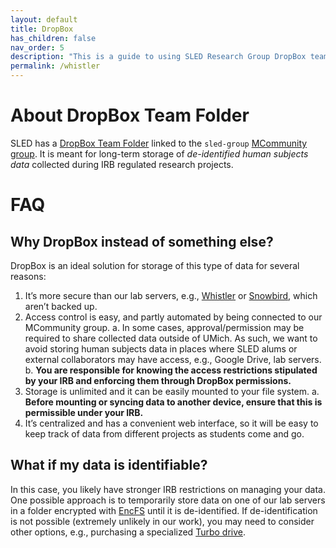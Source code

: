 ```yaml
---
layout: default
title: DropBox
has_children: false
nav_order: 5
description: "This is a guide to using SLED Research Group DropBox team folder."
permalink: /whistler
---
```

# About DropBox Team Folder
SLED has a [DropBox Team Folder](https://www.dropbox.com/home/ENGIN-SLED-Research-Data) linked to the `sled-group` [MCommunity group](https://mcommunity.umich.edu/group/SLED%20Research%20Group). It is meant for long-term storage of *de-identified human subjects data* collected during IRB regulated research projects.

# FAQ

## Why DropBox instead of something else?
DropBox is an ideal solution for storage of this type of data for several reasons:
1. It’s more secure than our lab servers, e.g., [Whistler](../whistler/index.md) or [Snowbird](../snowbird/index.md), which aren’t backed up.
2. Access control is easy, and partly automated by being connected to our MCommunity group.
    a. In some cases, approval/permission may be required to share collected data outside of UMich. As such, we want to avoid storing human subjects data in places where SLED alums or external collaborators may have access, e.g., Google Drive, lab servers.
    b. **You are responsible for knowing the access restrictions stipulated by your IRB and enforcing them through DropBox permissions.**
3. Storage is unlimited and it can be easily mounted to your file system.
    a. **Before mounting or syncing data to another device, ensure that this is permissible under your IRB.**
4. It’s centralized and has a convenient web interface, so it will be easy to keep track of data from different projects as students come and go.

## What if my data is identifiable?
In this case, you likely have stronger IRB restrictions on managing your data. One possible approach is to temporarily store data on one of our lab servers in a folder encrypted with [EncFS](https://manpages.ubuntu.com/manpages/xenial/man1/encfs.1.html) until it is de-identified. If de-identification is not possible (extremely unlikely in our work), you may need to consider other options, e.g., purchasing a specialized [Turbo drive](https://arc.umich.edu/turbo/).